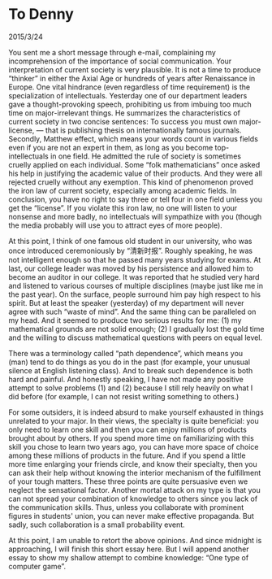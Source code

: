 # To Denny
2015/3/24

You sent me a short message through e-mail, complaining my incomprehension of the importance of social communication. Your interpretation of current society is very plausible. It is not a time to produce “thinker” in either the Axial Age or hundreds of years after Renaissance in Europe. One vital hindrance (even regardless of time requirement) is the specialization of intellectuals. Yesterday one of our department leaders gave a thought-provoking speech, prohibiting us from imbuing too much time on major-irrelevant things. He summarizes the characteristics of current society in two concise sentences: To success you must own major-license, — that is publishing thesis on internationally famous journals. Secondly, Matthew effect, which means your words count in various fields even if you are not an expert in them, as long as you become top-intellectuals in one field. He admitted the rule of society is sometimes cruelly applied on each individual. Some “folk mathematicians” once asked his help in justifying the academic value of their products. And they were all rejected cruelly without any exemption. This kind of phenomenon proved the iron law of current society, especially among academic fields. In conclusion, you have no right to say three or tell four in one field unless you get the “license”. If you violate this iron law, no one will listen to your nonsense and more badly, no intellectuals will sympathize with you (though the media probably will use you to attract eyes of more people).

At this point, I think of one famous old student in our university, who was once introduced ceremoniously by “清新时报”. Roughly speaking, he was not intelligent enough so that he passed many years studying for exams. At last, our college leader was moved by his persistence and allowed him to become an auditor in our college. It was reported that he studied very hard and listened to various courses of multiple disciplines (maybe just like me in the past year). On the surface, people surround him pay high respect to his spirit. But at least the speaker (yesterday) of my department will never agree with such “waste of mind”. And the same thing can be paralleled on my head. And it seemed to produce two serious results for me: (1) my mathematical grounds are not solid enough; (2) I gradually lost the gold time and the willing to discuss mathematical questions with peers on equal level.

There was a terminology called “path dependence”, which means you (man) tend to do things as you do in the past (for example, your unusual silence at English listening class). And to break such dependence is both hard and painful. And honestly speaking, I have not made any positive attempt to solve problems (1) and (2) because I still rely heavily on what I did before (for example, I can not resist writing something to others.)

For some outsiders, it is indeed absurd to make yourself exhausted in things unrelated to your major. In their views, the specialty is quite beneficial: you only need to learn one skill and then you can enjoy millions of products brought about by others. If you spend more time on familiarizing with this skill you chose to learn two years ago, you can have more space of choice among these millions of products in the future. And if you spend a little more time enlarging your friends circle, and know their specialty, then you can ask their help without knowing the interior mechanism of the fulfillment of your tough matters. These three points are quite persuasive even we neglect the sensational factor. Another mortal attack on my type is that you can not spread your combination of knowledge to others since you lack of the communication skills. Thus, unless you collaborate with prominent figures in students' union, you can never make effective propaganda. But sadly, such collaboration is a small probability event.

At this point, I am unable to retort the above opinions. And since midnight is approaching, I will finish this short essay here. But I will append another essay to show my shallow attempt to combine knowledge: “One type of computer game”.

